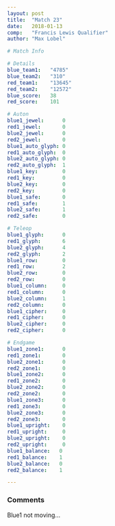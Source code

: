 ```yaml
---
layout: post
title:  "Match 23"
date:   2018-01-13
comp:   "Francis Lewis Qualifier"
author: "Max Lobel"

# Match Info

# Details
blue_team1:   "4785"
blue_team2:   "310"
red_team1:    "13645"
red_team2:    "12572"
blue_score:   38
red_score:    101

# Auton
blue1_jewel:      0
red1_jewel:       0
blue2_jewel:      0
red2_jewel:       0
blue1_auto_glyph: 0
red1_auto_glyph:  0
blue2_auto_glyph: 0
red2_auto_glyph:  1
blue1_key:        0
red1_key:         0
blue2_key:        0
red2_key:         0
blue1_safe:       0
red1_safe:        1
blue2_safe:       1
red2_safe:        0

# Teleop
blue1_glyph:      0
red1_glyph:       6
blue2_glyph:      4
red2_glyph:       2
blue1_row:        0
red1_row:         2
blue2_row:        0
red2_row:         0
blue1_column:     0
red1_column:      0
blue2_column:     1
red2_column:      0
blue1_cipher:     0
red1_cipher:      0
blue2_cipher:     0
red2_cipher:      0

# Endgame
blue1_zone1:      0
red1_zone1:       0
blue2_zone1:      0
red2_zone1:       0
blue1_zone2:      0
red1_zone2:       0
blue2_zone2:      0
red2_zone2:       0
blue1_zone3:      0
red1_zone3:       0
blue2_zone3:      0
red2_zone3:       0
blue1_upright:    0
red1_upright:     0
blue2_upright:    0
red2_upright:     0
blue1_balance:   0
red1_balance:    1
blue2_balance:   0
red2_balance:    1

---
```


### Comments
Blue1 not moving... 
